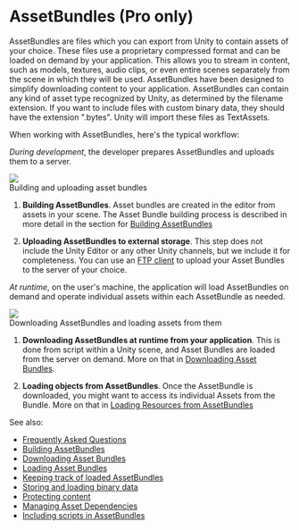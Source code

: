 AssetBundles (Pro only)
=======================


AssetBundles are files which you can export from Unity to contain assets of your choice. These files use a proprietary compressed format and can be loaded on demand by your application. This allows you to stream in content, such as models, textures, audio clips, or even entire scenes separately from the scene in which they will be used. AssetBundles have been designed to simplify downloading content to your application.
AssetBundles can contain any kind of asset type recognized by Unity, as determined by the filename extension. If you want to include files with custom binary data, they should have the extension ".bytes". Unity will import these files as TextAssets.

When working with AssetBundles, here's the typical workflow:

_During development_, the developer prepares AssetBundles and uploads them to a server.

![](http://docwiki.hq.unity3d.com/uploads/Main/AssetBundlesBuildPlusUpload.jpg)  
                       Building and uploading asset bundles

1. __Building AssetBundles__. Asset bundles are created in the editor from assets in your scene. The Asset Bundle building process is described in more detail in the section for [Building AssetBundles](BuildingAssetBundles.md)

1. __Uploading AssetBundles to external storage__. This step does not include the Unity Editor or any other Unity channels, but we include it for completeness. You can use an [FTP client](http://en.wikipedia.org/wiki/File_Transfer_Protocol.md) to upload your Asset Bundles to the server of your choice.


_At runtime_, on the user's machine, the application will load AssetBundles on demand and operate individual assets within each AssetBundle as needed. 

![](http://docwiki.hq.unity3d.com/uploads/Main/AssetBundlesDownloadPlusLoad.jpg)  
                       Downloading AssetBundles and loading assets from them

1. __Downloading AssetBundles at runtime from your application__. This is done from script within a Unity scene, and Asset Bundles are loaded from the server on demand. More on that in [Downloading Asset Bundles](DownloadingAssetBundles.md).

1. __Loading objects from AssetBundles__. Once the AssetBundle is downloaded, you might want to access its individual Assets from the Bundle. More on that in [Loading Resources from AssetBundles](LoadingAssetBundles.md)


See also:
* [Frequently Asked Questions](abfaq.md)
* [Building AssetBundles](BuildingAssetBundles.md)
* [Downloading Asset Bundles](DownloadingAssetBundles.md)
* [Loading Asset Bundles](LoadingAssetBundles.md)
* [Keeping track of loaded AssetBundles](keepingtrackofloadedassetbundles.md)
* [Storing and loading binary data](binarydata.md)
* [Protecting content](protectingcontent.md)
* [Managing Asset Dependencies](managingassetdependencies.md)
* [Including scripts in AssetBundles](scriptsinassetbundles.md)
